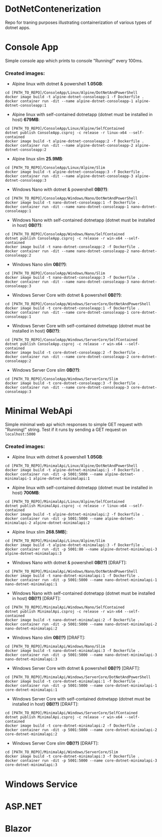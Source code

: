 # DotNetContenerization
Repo for traning purposes illustrating containerization of various types of dotnet apps.

# Console App
Simple console app which prints to console "Running!" every 100ms.

### Created images:

- Alpine linux with dotnet & powershell **1.05GB**:
```
cd [PATH_TO_REPO]/ConsoleApp/Linux/Alpine/DotNetAndPowerShell
docker image build -t alpine-dotnet-consoleapp:1 -f Dockerfile .
docker container run -dit --name alpine-dotnet-consoleapp-1 alpine-dotnet-consoleapp:1
```
- Alpine linux with self-contained dotnetapp (dotnet must be installed in host) **679MB**:
```
cd [PATH_TO_REPO]/ConsoleApp/Linux/Alpine/SelfContained
dotnet publish ConsoleApp.csproj -c release -r linux-x64 --self-contained
docker image build -t alpine-dotnet-consoleapp:2 -f Dockerfile .
docker container run -dit --name alpine-dotnet-consoleapp-2 alpine-dotnet-consoleapp:2
```
- Alpine linux slim **25.9MB**:
```
cd [PATH_TO_REPO]/ConsoleApp/Linux/Alpine/Slim
docker image build -t alpine-dotnet-consoleapp:3 -f Dockerfile .
docker container run -dit --name alpine-dotnet-consoleapp-3 alpine-dotnet-consoleapp:3
```
- Windows Nano with dotnet & powershell **0B(!?)**:
```
cd [PATH_TO_REPO]/ConsoleApp/Windows/Nano/DotNetAndPowerShell
docker image build -t nano-dotnet-consoleapp:1 -f Dockerfile .
docker container run -dit --name nano-dotnet-consoleapp-1 nano-dotnet-consoleapp:1
```
- Windows Nano with self-contained dotnetapp (dotnet must be installed in host) **0B(!?)**:
```
cd [PATH_TO_REPO]/ConsoleApp/Windows/Nano/SelfContained
dotnet publish ConsoleApp.csproj -c release -r win-x64 --self-contained
docker image build -t nano-dotnet-consoleapp:2 -f Dockerfile .
docker container run -dit --name nano-dotnet-consoleapp-2 nano-dotnet-consoleapp:2
```
- Windows Nano slim **0B(!?)**:
```
cd [PATH_TO_REPO]/ConsoleApp/Windows/Nano/Slim
docker image build -t nano-dotnet-consoleapp:3 -f Dockerfile .
docker container run -dit --name nano-dotnet-consoleapp-3 nano-dotnet-consoleapp:3
```
- Windows Server Core with dotnet & powershell **0B(!?)**:
```
cd [PATH_TO_REPO]/ConsoleApp/Windows/ServerCore/DotNetAndPowerShell
docker image build -t core-dotnet-consoleapp:1 -f Dockerfile .
docker container run -dit --name core-dotnet-consoleapp-1 core-dotnet-consoleapp:1
```
- Windows Server Core with self-contained dotnetapp (dotnet must be installed in host) **0B(!?)**:
```
cd [PATH_TO_REPO]/ConsoleApp/Windows/ServerCore/SelfContained
dotnet publish ConsoleApp.csproj -c release -r win-x64 --self-contained
docker image build -t core-dotnet-consoleapp:2 -f Dockerfile .
docker container run -dit --name core-dotnet-consoleapp-2 core-dotnet-consoleapp:2
```
- Windows Server Core slim **0B(!?)**:
```
cd [PATH_TO_REPO]/ConsoleApp/Windows/ServerCore/Slim
docker image build -t core-dotnet-consoleapp:3 -f Dockerfile .
docker container run -dit --name core-dotnet-consoleapp-3 core-dotnet-consoleapp:3
```

# Minimal WebApi
Simple minimal web api which responses to simple GET request with "Running!" string.
Test if it runs by sending a GET request on `localhost:5000`

### Created images:

- Alpine linux with dotnet & powershell **1.05GB**:
```
cd [PATH_TO_REPO]/MinimalApi/Linux/Alpine/DotNetAndPowerShell
docker image build -t alpine-dotnet-minimalapi:1 -f Dockerfile .
docker container run -dit -p 5001:5000 --name alpine-dotnet-minimalapi-1 alpine-dotnet-minimalapi:1
```
- Alpine linux with self-contained dotnetapp (dotnet must be installed in host) **700MB**:
```
cd [PATH_TO_REPO]/MinimalApi/Linux/Alpine/SelfContained
dotnet publish MinimalApi.csproj -c release -r linux-x64 --self-contained
docker image build -t alpine-dotnet-minimalapi:2 -f Dockerfile .
docker container run -dit -p 5001:5000 --name alpine-dotnet-minimalapi-2 alpine-dotnet-minimalapi:2
```
- Alpine linux slim **268.5MB**]:
```
cd [PATH_TO_REPO]/MinimalApi/Linux/Alpine/Slim
docker image build -t alpine-dotnet-minimalapi:3 -f Dockerfile .
docker container run -dit -p 5001:80 --name alpine-dotnet-minimalapi-3 alpine-dotnet-minimalapi:3
```
- Windows Nano with dotnet & powershell **0B(!?)** [DRAFT]:
```
cd [PATH_TO_REPO]/MinimalApi/Windows/Nano/DotNetAndPowerShell
docker image build -t nano-dotnet-minimalapi:1 -f Dockerfile .
docker container run -dit -p 5001:5000 --name nano-dotnet-minimalapi-1 nano-dotnet-minimalapi:1
```
- Windows Nano with self-contained dotnetapp (dotnet must be installed in host) **0B(!?)** [DRAFT]:
```
cd [PATH_TO_REPO]/MinimalApi/Windows/Nano/SelfContained
dotnet publish MinimalApi.csproj -c release -r win-x64 --self-contained
docker image build -t nano-dotnet-minimalapi:2 -f Dockerfile .
docker container run -dit -p 5001:5000 --name nano-dotnet-minimalapi-2 nano-dotnet-minimalapi:2
```
- Windows Nano slim **0B(!?)** [DRAFT]:
```
cd [PATH_TO_REPO]/MinimalApi/Windows/Nano/Slim
docker image build -t nano-dotnet-minimalapi:3 -f Dockerfile .
docker container run -dit -p 5001:5000 --name nano-dotnet-minimalapi-3 nano-dotnet-minimalapi:3
```
- Windows Server Core with dotnet & powershell **0B(!?)** [DRAFT]:
```
cd [PATH_TO_REPO]/MinimalApi/Windows/ServerCore/DotNetAndPowerShell
docker image build -t core-dotnet-minimalapi:1 -f Dockerfile .
docker container run -dit -p 5001:5000 --name core-dotnet-minimalapi-1 core-dotnet-minimalapi:1
```
- Windows Server Core with self-contained dotnetapp (dotnet must be installed in host) **0B(!?)** [DRAFT]:
```
cd [PATH_TO_REPO]/MinimalApi/Windows/ServerCore/SelfContained
dotnet publish MinimalApi.csproj -c release -r win-x64 --self-contained
docker image build -t core-dotnet-minimalapi:2 -f Dockerfile .
docker container run -dit -p 5001:5000 --name core-dotnet-minimalapi-2 core-dotnet-minimalapi:2
```
- Windows Server Core slim **0B(!?)** [DRAFT]:
```
cd [PATH_TO_REPO]/MinimalApi/Windows/ServerCore/Slim
docker image build -t core-dotnet-minimalapi:3 -f Dockerfile .
docker container run -dit -p 5001:5000 --name core-dotnet-minimalapi-3 core-dotnet-minimalapi:3
```

# Windows Service

# ASP.NET

# Blazor
